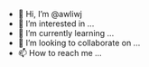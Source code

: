 - 👋 Hi, I’m @awliwj
- 👀 I’m interested in ...
- 🌱 I’m currently learning ...
- 💞️ I’m looking to collaborate on ...
- 📫 How to reach me ...

<!---
awliwj/awliwj is a ✨ special ✨ repository because its `README.md` (this file) appears on your GitHub profile.
You can click the Preview link to take a look at your changes.
--->
